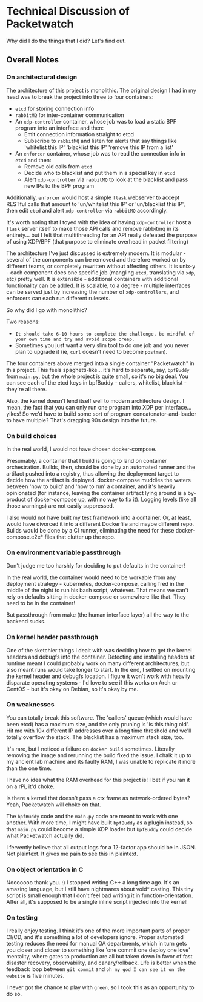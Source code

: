 # Technical Discussion of Packetwatch
Why did I do the things that I did?  Let's find out.

## Overall Notes

### On architectural design
The architecture of this project is monolithic.  The original design I had in my head was to break the project into three to four containers:

* `etcd` for storing connection info
* `rabbitMQ` for inter-container communication
* An `xdp-controller` container, whose job was to load a static BPF program into an interface and then:
  * Emit connection information straight to etcd
  * Subscribe to `rabbitMQ` and listen for alerts that say things like 'whitelist this IP' 'blacklist this IP' 'remove this IP from a list'
* An `enforcer` container, whose job was to read the connection info in `etcd` and then:
  * Remove old calls from `etcd`
  * Decide who to blacklist and put them in a special key in `etcd`
  * Alert `xdp-controller` via `rabbitMQ` to look at the blacklist and pass new IPs to the BPF program

Additionally, `enforcer` would host a simple `flask` webserver to accept RESTful calls that amount to 'un/whitelist this IP' or 'un/blacklist this IP', then edit `etcd` and alert `xdp-controller` via `rabbitMQ` accordingly.

It's worth noting that I toyed with the idea of having `xdp-controller` host a `flask` server itself to make those API calls and remove rabbitmq in its entirety... but I felt that multithreading for an API really defeated the purpose of using XDP/BPF (that purpose to eliminate overhead in packet filtering)

The architecture I've just discussed is extremely modern.  It is modular - several of the components can be removed and therefore worked on by different teams, or completely rewritten without affecting others.  It is unix-y - each component does one specific job (mangling `etcd`, translating via `xdp`, etc) pretty well.  It is extensible - additional containers with additional functionality can be added.  It is scalable, to a degree - multiple interfaces can be served just by increasing the number of `xdp-controllers`, and enforcers can each run different rulesets.

So why did I go with monolithic?

Two reasons: 
* `It should take 6-10 hours to complete the challenge, be mindful of your own time and try and avoid scope creep.`
* Sometimes you just want a very slim tool to do one job and you never plan to upgrade it (ie, `curl` doesn't need to become `postman`).

The four containers above merged into a single container "Packetwatch" in this project.  This feels spaghetti-like... it's hard to separate, say, `bpfBuddy` from `main.py`, but the whole project is quite small, so it's no big deal.  You can see each of the etcd keys in bpfBuddy - callers, whitelist, blacklist - they're all there.

Also, the kernel doesn't lend itself well to modern architecture design.  I mean, the fact that you can only run one program into XDP per interface... yikes!  So we'd have to build some sort of program concatenator-and-loader to have multiple?  That's dragging 90s design into the future.


### On build choices

In the real world, I would not have chosen docker-compose.

Presumably, a container that I build is going to land on container orchestration.  Builds, then, should be done by an automated runner and the artifact pushed into a registry, thus allowing the deployment target to decide how the artifact is deployed.  docker-compose muddies the waters between 'how to build' and 'how to run' a container, and it's heavily opinionated (for instance, leaving the container artifact lying around is a by-product of docker-compose up, with no way to fix it).  Logging levels (like all those warnings) are not easily suppressed.

I also would not have built my test framework into a container.  Or, at least, would have divorced it into a different Dockerfile and maybe different repo.  Builds would be done by a CI runner, eliminating the need for these docker-compose.e2e* files that clutter up the repo.

### On environment variable passthrough

Don't judge me too harshly for deciding to put defaults in the container!

In the real world, the container would need to be workable from any deployment strategy - kubernetes, docker-compose, calling fred in the middle of the night to run his bash script, whatever.  That means we can't rely on defaults sitting in docker-compose or somewhere like that.  They need to be in the container!

But passthrough from make (the human interface layer) all the way to the backend sucks.


### On kernel header passthrough

One of the sketchier things I dealt with was deciding how to get the kernel headers and debugfs into the container.  Detecting and installing headers at runtime meant I could probably work on many different architectures, but also meant runs would take longer to start.  In the end, I settled on mounting the kernel header and debugfs location.  I figure it won't work with heavily disparate operating systems - I'd love to see if this works on Arch or CentOS - but it's okay on Debian, so it's okay by me.


### On weaknesses

You can totally break this software.  The 'callers' queue (which would have been etcd) has a maximum size, and the only pruning is 'is this thing old'.  Hit me with 10k different IP addresses over a long time threshold and we'll totally overflow the stack.  The blacklist has a maximum stack size, too.

It's rare, but I noticed a failure on `docker build` sometimes.  Literally removing the image and rerunning the build fixed the issue.  I chalk it up to my ancient lab machine and its faulty RAM, I was unable to replicate it more than the one time.

I have no idea what the RAM overhead for this project is!  I bet if you ran it on a rPi, it'd choke.

Is there a kernel that doesn't pass a ctx frame as network-ordered bytes?  Yeah, Packetwatch will choke on that.

The `bpfBuddy` code and the `main.py` code are meant to work with one another.  With more time, I might have built `bpfBuddy` as a plugin instead, so that `main.py` could become a simple XDP loader but `bpfBuddy` could decide what Packetwatch actually did.

I fervently believe that all output logs for a 12-factor app should be in JSON.  Not plaintext.  It gives me pain to see this in plaintext.


### On object orientation in C

Nooooooo thank you. :)  I stopped writing C++ a long time ago.  It's an amazing language, but I still have nightmares about void* casting.  This tiny script is small enough that I don't feel bad writing it in function-orientation.  After all, it's supposed to be a single inline script injected into the kernel!


### On testing

I really enjoy testing.  I think it's one of the more important parts of proper CI/CD, and it's something a lot of developers ignore.  Proper automated testing reduces the need for manual QA departments, which in turn gets you closer and closer to something like 'one commit one deploy one love' mentality, where gates to production are all but taken down in favor of fast disaster recovery, observability, and canary/rollback.  Life is better when the feedback loop between `git commit` and `oh my god I can see it on the website` is five minutes.

I never got the chance to play with `green`, so I took this as an opportunity to do so.  
